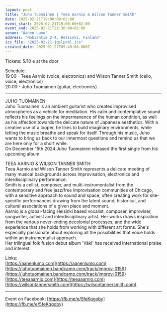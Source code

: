 ```yaml
---
layout: post
title: "Juho Tuomainen | Teea Aarnio & Wilson Tanner Smith"
date: 2025-02-21T19:00:00+02:00
event_start: 2025-02-21T19:00:00+02:00
event_end: 2025-02-21T21:30:00+02:00
venue: "Äänen Lumo"
address: "Nokiantie 2-4, Helsinki, Finland"
ics_file: "2025-02-21-jqslpnhl.ics"
created_date: 2025-01-27T09:49:08.000Z
---
```


Tickets: 5/10 e at the door  
  
Schedule:  
19:00 - Teea Aarnio (voice, electronics) and Wilson Tanner Smith (cello, voice, electronics)  
20:00 - Juho Tuomainen (guitar, electronics)  
  
***  
  
JUHO TUOMAINEN  
Juho Tuomainen is an ambient guitarist who creates improvised atmospheres as a vehicle for meditation. His calm and contemplative sound reflects his feelings on the impermanence of the human condition, as well as his affection towards the delicate nature of Japanese aesthetics. With a creative use of a looper, he likes to build imaginary environments, while letting the music breathe and speak for itself. Through his music, Juho wants to bring us back to our innermost questions and remind us that we are here only for a short while.  
On December 15th 2024 Juho Tuomainen released the first single from his upcoming album.  
  
TEEA AARNIO & WILSON TANNER SMITH  
Teea Aarnio and Wilson Tanner Smith represents a delicate meeting of many musical backgrounds across improvisation, electronics and interdisciplinary performance.  
Smith is a cellist, composer, and multi-instrumentalist from the contemporary and free jazz/free improvisation communities of Chicago, with a sensitive approach to sound and space, often creating work for site-specific performances drawing from the latent sound, historical, and cultural associations of a given place and moment.  
Aarnio is a global-facing Helsinki based vocalist, composer, improviser, songwriter, activist and interdisciplinary artist. Her works draws inspiration from the various never-ending decolonial processes, and the wide experience that she holds from working with different art forms. She's especially passionate about exploring all the possibilities that voice holds within an instrumentalist approach.  
Her trilingual folk fusion debut album 'Väki' has received international praise and interest.  
  
Links:  
[https://aanenlumo.com](https://aanenlumo.com)  
[https://juhotuomainen.bandcamp.com/track/improv-0159](https://juhotuomainen.bandcamp.com/track/improv-0159)  
[https://teeaaarnio.com](https://teeaaarnio.com)  
[https://wilsontannersmith.com](https://wilsontannersmith.com)  
***  
  
Event on Facebook: [https://fb.me/e/5feKqgoby](https://fb.me/e/5feKqgoby)
